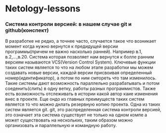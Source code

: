 # Netology-lessons
###  Система контроли версией: в нашем случае git и github(конспект)

В разработке не редко, а точнее часто, случается такое что возникает момент когда нужно вернутся к предидущей версии программы(причем не важно насколько ранней).
Например в.1, в.2,...,в.20. Система которая позволяет нам вернутся к болле ранним версиям называются VCS(Version Control System). Ключевые функции таких систем 
является то что на любом этапе разработки мы можем создавать новые версии, каждой версии присвоивая определенный номер(идентификатор), а потом по ним смтореть 
что там изменилось. Такие системы дают возможность параллельно разрабатывать и потом соеденить(слить) в одну ветку, работы разных программистов. Также есть 
возможность отслеживать в истории какой автор каие изменения внес в проекте. Еще ондо из главных преимуществ таких систем является то что можно днлать резервную 
копию проекта.
Одна из таких систем является git. git, это распределенная система контроли версией, это означает эта система существует не только на одном компе а может существовать
на нескольких, таким образом можно организовать и параллельную и командную работу.
